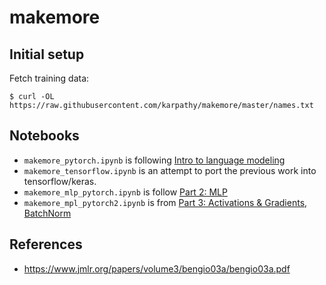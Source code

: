 # makemore

## Initial setup

Fetch training data:

```
$ curl -OL https://raw.githubusercontent.com/karpathy/makemore/master/names.txt
```

## Notebooks

  - `makemore_pytorch.ipynb` is following [Intro to language modeling](https://www.youtube.com/watch?v=PaCmpygFfXo&list=PLAqhIrjkxbuWI23v9cThsA9GvCAUhRvKZ&index=2&t=630s)
  - `makemore_tensorflow.ipynb` is an attempt to port the previous work into tensorflow/keras.
  - `makemore_mlp_pytorch.ipynb` is follow [Part 2: MLP](https://www.youtube.com/watch?v=TCH_1BHY58I)
  - `makemore_mpl_pytorch2.ipynb` is from [Part 3: Activations & Gradients, BatchNorm](https://www.youtube.com/watch?v=P6sfmUTpUmc&t=1s)

## References

- https://www.jmlr.org/papers/volume3/bengio03a/bengio03a.pdf